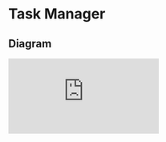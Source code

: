 # Task Manager

## Diagram
![task-manager-architecture.pdf](https://github.com/Waldemier/task-manager/files/11584753/task-manager-architecture.pdf)
